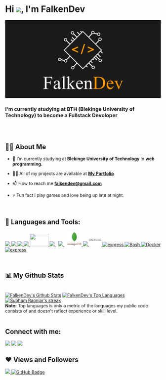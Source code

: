 <h1 >Hi <img src="https://raw.githubusercontent.com/MartinHeinz/MartinHeinz/master/wave.gif" width="30px">, I'm FalkenDev</h1>

![alt text](https://github.com/FalkenDev/FalkenDev/blob/main/falkendev.png?raw=true)

<h3 >I'm currently studying at BTH (Blekinge University of Technology) to become a Fullstack Devoloper </h3>
<br/>
<br/>

## 🙋‍♂️ About Me

- 🌱 I’m currently studying at **Blekinge University of Technology** in **web programming.**

- 👨‍💻 All of my projects are available at **[My Portfolio](https://github.com/FalkenDev?tab=projects)**

- 📫 How to reach me **falkendev@gmail.com**

- ⚡ Fun fact I play games and love being up late at night.

<br/>

## 🚀 Languages and Tools:

<p align="left"> 
    <a href="https://developer.mozilla.org/en-US/docs/Web/JavaScript" target="_blank"> <img src="https://img.icons8.com/color/48/000000/javascript.png"/> </a> 
    <a href="https://www.w3.org/html/" target="_blank"> <img src="https://img.icons8.com/color/48/000000/html-5.png"/> </a> 
    <a href="https://www.w3schools.com/css/" target="_blank"> <img src="https://img.icons8.com/color/48/000000/css3.png"/> </a>
    <a href="https://www.python.org" target="_blank"> <img src="https://img.icons8.com/color/48/000000/python.png"/> </a> 
    <a href="https://www.php.net/" target="_blank"> <img src="https://upload.wikimedia.org/wikipedia/commons/thumb/2/27/PHP-logo.svg/1200px-PHP-logo.svg.png" width="60" height="40"/> </a> 
    <a style="padding-right:8px;" href="https://nodejs.org" target="_blank"> <img src="https://img.icons8.com/color/48/000000/nodejs.png"/> </a> 
    <a style="padding-right:8px;" href="https://www.mysql.com/" target="_blank"> <img src="https://img.icons8.com/fluent/50/000000/mysql-logo.png"/> </a>
    <a href="https://www.mongodb.com/" target="_blank"> <img src="https://raw.githubusercontent.com/devicons/devicon/master/icons/mongodb/mongodb-original-wordmark.svg" alt="mongodb" width="48" height="48"/> </a>    
    <a href="https://git-scm.com/" target="_blank"> <img src="https://img.icons8.com/color/48/000000/git.png"/> </a> 
    <a href="https://expressjs.com" target="_blank"> <img src="https://raw.githubusercontent.com/devicons/devicon/master/icons/express/express-original-wordmark.svg" alt="express" width="40" height="40"/> </a>
    <a href="https://expressjs.com" target="_blank"> <img src="https://img.icons8.com/officel/344/react.png" alt="express" width="40" height="40"/> </a>
    <a href="" target="_blank"> <img src="https://upload.wikimedia.org/wikipedia/commons/thumb/8/82/Gnu-bash-logo.svg/2560px-Gnu-bash-logo.svg.png" alt="Bash" width="80" height="40"/> </a>
    <a href="https://www.docker.com/" target="_blank"> <img src="https://www.docker.com/wp-content/uploads/2022/05/Docker_Temporary_Image_Google_Blue_1080x1080_v1.png" alt="Docker" width="40" height="40"/> </a>
    <a href="https://expo.dev/" target="_blank"> <img src="https://res.cloudinary.com/practicaldev/image/fetch/s--5N472VlU--/c_imagga_scale,f_auto,fl_progressive,h_900,q_auto,w_1600/https://repository-images.githubusercontent.com/65750241/79017180-d4ce-11e9-9955-3f0a7be00c7a" alt="express" width="70" height="40"/> </a>
</p>

<!-- [![React Badge](https://img.shields.io/badge/-React-61DBFB?style=for-the-badge&labelColor=black&logo=react&logoColor=61DBFB)](#)  [![Javascript Badge](https://img.shields.io/badge/-Javascript-F0DB4F?style=for-the-badge&labelColor=black&logo=javascript&logoColor=F0DB4F)](#) [![Typescript Badge](https://img.shields.io/badge/-Typescript-007acc?style=for-the-badge&labelColor=black&logo=typescript&logoColor=007acc)](#) [![Nodejs Badge](https://img.shields.io/badge/-Nodejs-3C873A?style=for-the-badge&labelColor=black&logo=node.js&logoColor=3C873A)](#) [![GraphQL Badge](https://img.shields.io/badge/-GraphQl-e535ab?style=for-the-badge&labelColor=black&logo=node.js&logoColor=e535ab)](#) -->
<br/>



## 📊 My Github Stats

  <br/>
    <a href="https://github.com/FalkenDev/github-readme-stats"><img alt="FalkenDev's Github Stats" src="https://github-readme-stats.vercel.app/api?username=FalkenDev&show_icons=true&count_private=true&theme=react&hide_border=true&bg_color=0D1117" /></a>
  <a href="https://github.com/FalkenDev/github-readme-stats"><img alt="FalkenDev's Top Languages" src="https://github-readme-stats.vercel.app/api/top-langs/?username=FalkenDev&langs_count=8&count_private=true&layout=compact&theme=react&hide_border=true&bg_color=0D1117" /></a>
  <a href="https://github.com/FalkenDev/github-readme-streak-stats">
        <img title="🔥 Get streak stats for your profile at git.io/streak-stats" alt="Subham Raoniar's streak" src="https://github-readme-streak-stats.herokuapp.com/?user=FalkenDev&theme=black-ice&hide_border=true&stroke=0000&background=060A0CD0"/>
    </a>
  <br/>
  <b>Note:</b> Top languages is only a metric of the languages my public code consists of and doesn't reflect experience or skill level.


<br/>
<br/>

## Connect with me:
<p align="left">

<a href = "https://twitter.com/falkendeveloper"><img src="https://img.icons8.com/fluent/48/000000/twitter.png"/></a>
<a href = "https://www.instagram.com/falkendeveloper/"><img src="https://img.icons8.com/fluent/48/000000/instagram-new.png"/></a>
<a href = "https://www.youtube.com"><img src="https://img.icons8.com/color/48/000000/youtube-play.png"/></a>

</p>

## ❤ Views and Followers
<a href="https://github.com/Meghna-DAS/github-profile-views-counter">
    <img src="https://komarev.com/ghpvc/?username=FalkenDev">
</a>
<a href="https://github.com/FalkenDev?tab=followers"><img src="https://img.shields.io/github/followers/FalkenDev?label=Followers&style=social" alt="GitHub Badge"></a>
